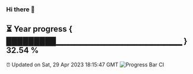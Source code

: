 ### Hi there 👋
⏳ Year progress { █████████▁▁▁▁▁▁▁▁▁▁▁▁▁▁▁▁▁▁▁▁▁ } 32.54 %
---
⏰ Updated on Sat, 29 Apr 2023 18:15:47 GMT
![Progress Bar CI](https://github.com/liununu/liununu/workflows/Progress%20Bar%20CI/badge.svg)
